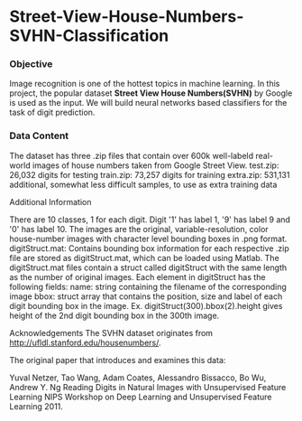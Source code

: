 # Street-View-House-Numbers-SVHN-Classification


### Objective
Image recognition is one of the hottest topics in machine learning. In this project, the popular dataset __Street View House Numbers(SVHN)__ by Google is used as the input. We will build neural networks based classifiers for the task of digit prediction.


### Data Content 
The dataset has three .zip files that contain over 600k well-labeld real-world images of house numbers taken from Google Street View. 
test.zip: 26,032 digits for testing
train.zip: 73,257 digits for training
extra.zip: 531,131 additional, somewhat less difficult samples, to use as extra training data

Additional Information

There are 10 classes, 1 for each digit. Digit '1' has label 1, '9' has label 9 and '0' has label 10.
The images are the original, variable-resolution, color house-number images with character level bounding boxes in .png format.
digitStruct.mat: Contains bounding box information for each respective .zip file are stored as digitStruct.mat, which can be loaded using Matlab. The digitStruct.mat files contain a struct called digitStruct with the same length as the number of original images.
Each element in digitStruct has the following fields:
name: string containing the filename of the corresponding image
bbox: struct array that contains the position, size and label of each digit bounding box in the image. Ex. digitStruct(300).bbox(2).height gives height of the 2nd digit bounding box in the 300th image.

Acknowledgements
The SVHN dataset originates from http://ufldl.stanford.edu/housenumbers/. 

The original paper that introduces and examines this data:

Yuval Netzer, Tao Wang, Adam Coates, Alessandro Bissacco, Bo Wu, Andrew Y. Ng Reading Digits in Natural Images with Unsupervised Feature Learning NIPS Workshop on Deep Learning and Unsupervised Feature Learning 2011.
